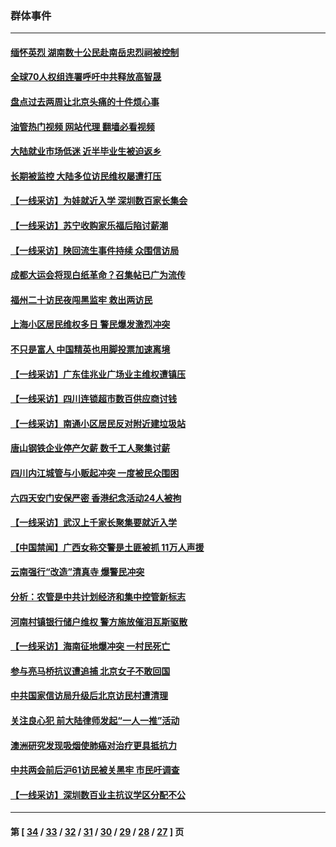 ### 群体事件
---
#### [缅怀英烈 湖南数十公民赴南岳忠烈祠被控制](../../pages/ncid279/n14055318.md?08221245) 
#### [全球70人权组连署呼吁中共释放高智晟](../../pages/ncid279/n14055054.md?08221245) 
#### [盘点过去两周让北京头痛的十件烦心事](../../pages/ncid279/n14052654.md?08221245) 
#### [油管热门视频 网站代理 翻墙必看视频](http://138.2.39.72:81/youtube.html?epic-marker?08221245)
#### [大陆就业市场低迷 近半毕业生被迫返乡](../../pages/ncid279/n14050945.md?08221245) 
#### [长期被监控 大陆多位访民维权屡遭打压](../../pages/ncid279/n14049331.md?08221245) 
#### [【一线采访】为娃就近入学 深圳数百家长集会](../../pages/ncid279/n14044246.md?08221245) 
#### [【一线采访】苏宁收购家乐福后陷讨薪潮](../../pages/ncid279/n14042224.md?08221245) 
#### [【一线采访】陕回流生事件持续 众围信访局](../../pages/ncid279/n14040242.md?08221245) 
#### [成都大运会将现白纸革命？召集帖已广为流传](../../pages/ncid279/n14033119.md?08221245) 
#### [福州二十访民夜闯黑监牢 救出两访民](../../pages/ncid279/n14031617.md?08221245) 
#### [上海小区居民维权多日 警民爆发激烈冲突](../../pages/ncid279/n14029221.md?08221245) 
#### [不只是富人 中国精英也用脚投票加速离境](../../pages/ncid279/n14029086.md?08221245) 
#### [【一线采访】广东佳兆业广场业主维权遭镇压](../../pages/ncid279/n14028175.md?08221245) 
#### [【一线采访】四川连锁超市数百供应商讨钱](../../pages/ncid279/n14025102.md?08221245) 
#### [【一线采访】南通小区居民反对附近建垃圾站](../../pages/ncid279/n14021690.md?08221245) 
#### [唐山钢铁企业停产欠薪 数千工人聚集讨薪](../../pages/ncid279/n14017404.md?08221245) 
#### [四川内江城管与小贩起冲突 一度被民众围困](../../pages/ncid279/n14015922.md?08221245) 
#### [六四天安门安保严密 香港纪念活动24人被拘](../../pages/ncid279/n14009800.md?08221245) 
#### [【一线采访】武汉上千家长聚集要就近入学](../../pages/ncid279/n14009497.md?08221245) 
#### [【中国禁闻】广西女称交警是土匪被抓 11万人声援](../../pages/ncid279/n14006869.md?08221245) 
#### [云南强行“改造”清真寺 爆警民冲突](../../pages/ncid279/n14005561.md?08221245) 
#### [分析：农管是中共计划经济和集中控管新标志](../../pages/ncid279/n14000665.md?08221245) 
#### [河南村镇银行储户维权 警方施放催泪瓦斯驱散](../../pages/ncid279/n13998750.md?08221245) 
#### [【一线采访】海南征地爆冲突 一村民死亡](../../pages/ncid279/n13989137.md?08221245) 
#### [参与亮马桥抗议遭追捕 北京女子不敢回国](../../pages/ncid279/n13985420.md?08221245) 
#### [中共国家信访局升级后北京访民村遭清理](../../pages/ncid279/n13984826.md?08221245) 
#### [关注良心犯 前大陆律师发起“一人一推”活动](../../pages/ncid279/n13980524.md?08221245) 
#### [澳洲研究发现吸烟使肺癌对治疗更具抵抗力](../../pages/ncid279/n13977762.md?08221245) 
#### [中共两会前后沪61访民被关黑牢 市民吁调查](../../pages/ncid279/n13976054.md?08221245) 
#### [【一线采访】深圳数百业主抗议学区分配不公](../../pages/ncid279/n13976680.md?08221245) 

---
#### 第 [ [34](./34.md?08221245) / [33](./33.md?08221245) / [32](./32.md?08221245) / [31](./31.md?08221245) / [30](./30.md?08221245) / [29](./29.md?08221245) / [28](./28.md?08221245) / [27](./27.md?08221245) ] 页
